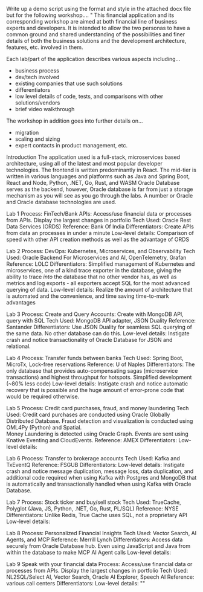 Write up a demo script using the format and style in the attached docx file but for the following workshop.... 
"
This financial application and its corresponding workshop are aimed at both financial line of business experts and developers.
It is intended to allow the two personas to have a common ground and shared understanding of the possibilities and finer details of both the business solutions and the development architecture, features, etc. involved in them.

Each lab/part of the application describes various aspects including... 
- business process
- dev/tech involved
- existing companies that use such solutions
- differentiators
- low level details of code, tests, and comparisons with other solutions/vendors
- brief video walkthrough

The workshop in addition goes into further details on...
- migration
- scaling and sizing
- expert contacts in product management, etc. 

Introduction
The application used is a full-stack, microservices based architecture, using all of the latest and most popular developer technologies.
The frontend is written predominantly in React.
The mid-tier is written in various languages and platforms such as Java and Spring Boot, React and Node, Python, .NET, Go, Rust, and WASM
Oracle Database serves as the backend, however, Oracle database is far from just a storage mechanism as you will see as you go through the labs.
A number or Oracle and Oracle database technologies are used.

Lab 1 
Process: FinTech/Bank APIs: Access/use financial data or processes from APIs.  Display the largest changes in portfolio
Tech Used: Oracle Rest Data Services (ORDS)
Reference: Bank Of India
Differentiators: Create APIs from data an processes in under a minute
Low-level details: Comparison of speed with other API creation methods as well as the advantage of ORDS

Lab 2 
Process: DevOps: Kubernetes, Microservices, and Observability
Tech Used: Oracle Backend For Microservices and AI, OpenTelemetry, Grafan
Reference: LOLC
Differentiators: Simplified management of Kubernetes and microservices, one of a kind trace exporter in the database, giving the ability to trace *into* the database that no other vendor has, as well as metrics and log exports - all exporters accept SQL for the most advanced querying of data.
Low-level details: Realize the amount of architecture that is automated and the convenience, and time saving time-to-mark advantages

Lab 3 
Process: Create and Query Accounts: Create with MongoDB API, query with SQL
Tech Used: MongoDB API adapter, JSON Duality
Reference: Santander
Differentiators: Use JSON Duality for seamless SQL querying of the same data. No other database can do this.
Low-level details: Instigate crash and notice transactionality of Oracle Database for JSON and relational.

Lab 4
Process: Transfer funds between banks
Tech Used: Spring Boot, MicroTx, Lock-free reservations
Reference: U of Naples
Differentiators: The only database that provides auto-compensating sagas (microservice transactions) and highest throughput for hotspots. Simplified development (~80% less code)
Low-level details: Instigate crash and notice automatic recovery that is possible and the huge amount of error-prone code that would be required otherwise.

Lab 5 
Process: Credit card purchases, fraud, and money laundering
Tech Used: Credit card purchases are conducted using Oracle Globally Distributed Database. 
Fraud detection and visualization is conducted using OML4Py (Python) and Spatial.  
Money Laundering is detected using Oracle Graph. 
Events are sent using Knative Eventing and CloudEvents.
Reference: AMEX
Differentiators: 
Low-level details:

Lab 6 
Process: Transfer to brokerage accounts
Tech Used: Kafka and TxEventQ
Reference: FSGUB
Differentiators: 
Low-level details: Instigate crash and notice message duplication, message loss, data duplication, and additional code required when using Kafka with Postgres and MongoDB that is automatically and transactionally handled when using Kafka with Oracle Database.

Lab 7 
Process: Stock ticker and buy/sell stock
Tech Used: TrueCache, Polyglot (Java, JS, Python, .NET, Go, Rust, PL/SQL)
Reference: NYSE
Differentiators: Unlike Redis, True Cache uses SQL, not a proprietary API
Low-level details:

Lab 8 
Process: Personalized Financial Insights
Tech Used: Vector Search, AI Agents, and MCP
Reference: Merrill Lynch
Differentiators: Access data securely from Oracle Database hub. Even using JavaScript and Java from within the database to make MCP AI Agent calls
Low-level details:

Lab 9 Speak with your financial data
Process: Access/use financial data or processes from APIs.  Display the largest changes in portfolio
Tech Used: NL2SQL/Select AI, Vector Search, Oracle AI Explorer, Speech AI
Reference: various call centers
Differentiators:
Low-level details:
""
